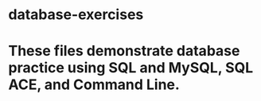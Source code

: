 # database-exercises

# These files demonstrate database practice using SQL and MySQL, SQL ACE, and Command Line.
